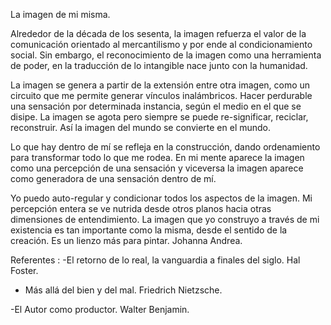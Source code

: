 La imagen de mi misma.

Alrededor de la década de los sesenta, la imagen refuerza  el valor de  la comunicación orientado al mercantilismo y por ende al condicionamiento social. Sin embargo, el reconocimiento de la imagen como una herramienta de poder, en la traducción de lo intangible nace junto con la humanidad. 


La imagen se genera a partir de la extensión entre otra imagen, como un circuito que me permite generar vínculos inalámbricos. Hacer perdurable una sensación por determinada instancia, según el medio en el que se disipe. 
La imagen se agota pero siempre se puede re-significar, reciclar, reconstruir. Así la imagen del mundo se convierte en el mundo.

Lo que hay dentro de mí se refleja  en la construcción, dando  ordenamiento para  transformar todo lo que me rodea.
En mi mente aparece la imagen como una percepción  de una sensación y  viceversa la imagen aparece como generadora de una sensación  dentro de mí.


Yo puedo auto-regular y condicionar todos los aspectos de la imagen. Mi percepción entera se ve nutrida desde otros planos hacia otras dimensiones de entendimiento. La imagen que yo construyo a través de mi existencia es tan importante como la misma, desde el sentido de la creación. Es un lienzo más para pintar. 
Johanna Andrea.


Referentes :
-El retorno de lo real, la vanguardia a finales del siglo. Hal Foster.


- Más allá del bien y del mal. Friedrich Nietzsche.


-El Autor como productor. Walter Benjamin.

